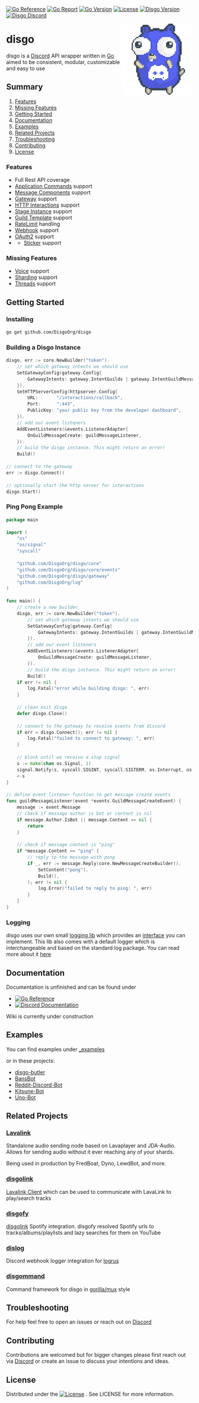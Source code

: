 [![Go Reference](https://pkg.go.dev/badge/github.com/DisgoOrg/disgo.svg)](https://pkg.go.dev/github.com/DisgoOrg/disgo)
[![Go Report](https://goreportcard.com/badge/github.com/DisgoOrg/disgo)](https://goreportcard.com/report/github.com/DisgoOrg/disgo)
[![Go Version](https://img.shields.io/github/go-mod/go-version/DisgoOrg/disgo)](https://golang.org/doc/devel/release.html)
[![License](https://img.shields.io/badge/License-Apache%202.0-blue.svg)](https://github.com/DisgoOrg/disgo/blob/master/LICENSE)
[![Disgo Version](https://img.shields.io/github/v/tag/DisgoOrg/disgo?label=release)](https://github.com/DisgoOrg/disgo/releases/latest)
[![Disgo Discord](https://discord.com/api/guilds/817327181659111454/widget.png)](https://discord.gg/TewhTfDpvW)

<img align="right" src="/.github/discord_gopher.png" width=192 alt="discord gopher">

# disgo

disgo is a [Discord](https://discord.com) API wrapper written in [Go](https://golang.org/) aimed to be consistent,
modular, customizable and easy to use

## Summary

1. [Features](#features)
2. [Missing Features](#missing-features)
3. [Getting Started](#getting-started)
4. [Documentation](#documentation)
5. [Examples](#examples)
6. [Related Projects](#related-projects)
7. [Troubleshooting](#troubleshooting)
8. [Contributing](#contributing)
9. [License](#license)

### Features

* Full Rest API coverage
* [Application Commands](https://discord.com/developers/docs/interactions/application-commands) support
* [Message Components](https://discord.com/developers/docs/interactions/message-components) support
* [Gateway](https://discord.com/developers/docs/topics/gateway) support
* [HTTP Interactions](https://discord.com/developers/docs/interactions/slash-commands#receiving-an-interaction) support
* [Stage Instance](https://discord.com/developers/docs/resources/stage-instance) support
* [Guild Template](https://discord.com/developers/docs/resources/guild-template) support
* [RateLimit](https://discord.com/developers/docs/topics/rate-limits) handling
* [Webhook](https://discord.com/developers/docs/resources/webhook) support
* [OAuth2](https://discord.com/developers/docs/topics/oauth2) support
* * [Sticker](https://discord.com/developers/docs/resources/sticker) support

### Missing Features

* [Voice](https://discord.com/developers/docs/resources/voice) support
* [Sharding](https://discord.com/developers/docs/topics/gateway#sharding) support
* [Threads](https://discord.com/developers/docs/topics/threads) support

## Getting Started

### Installing

```sh
go get github.com/DisgoOrg/disgo
```

### Building a Disgo Instance

```go
disgo, err := core.NewBuilder("token").
    // set which gateway intents we should use
    SetGatewayConfig(gateway.Config{
        GatewayIntents: gateway.IntentGuilds | gateway.IntentGuildMessages,
    }).
    SetHTTPServerConfig(httpserver.Config{
        URL:       "/interactions/callback",
		Port:      ":443",
        PublicKey: "your public key from the developer dashboard",
    }).
    // add our event listeners
    AddEventListeners(&events.ListenerAdapter{
        OnGuildMessageCreate: guildMessageListener,
    }).
    // build the disgo instance. This might return an error!
    Build()

// connect to the gateway
err := disgo.Connect()

// optionally start the http server for interactions
disgo.Start() 
```

### Ping Pong Example

```go
package main

import (
    "os"
    "os/signal"
    "syscall"

    "github.com/DisgoOrg/disgo/core"
    "github.com/DisgoOrg/disgo/core/events"
    "github.com/DisgoOrg/disgo/gateway"
    "github.com/DisgoOrg/log"
)

func main() {
    // create a new builder
    disgo, err := core.NewBuilder("token"). 
		// set which gateway intents we should use
        SetGatewayConfig(gateway.Config{
            GatewayIntents: gateway.IntentGuilds | gateway.IntentGuildMessages,
        }).
        // add our event listeners
        AddEventListeners(&events.ListenerAdapter{
            OnGuildMessageCreate: guildMessageListener,
        }).
        // build the disgo instance. This might return an error!
        Build()
    if err != nil {
        log.Fatal("error while building disgo: ", err)
    }

    // clean exit disgo 
    defer disgo.Close()

    // connect to the gateway to receive events from discord
    if err = disgo.Connect(); err != nil {
        log.Fatal("failed to connect to gateway: ", err)
    }

    // block until we receive a stop signal
    s := make(chan os.Signal, 1)
    signal.Notify(s, syscall.SIGINT, syscall.SIGTERM, os.Interrupt, os.Kill)
    <-s
}

// define event listener function to get message create events
func guildMessageListener(event *events.GuildMessageCreateEvent) {
    message := event.Message
    // check if message author is bot or content is nil
    if message.Author.IsBot || message.Content == nil {
        return
    }

    // check if message content is "ping"
    if *message.Content == "ping" {
        // reply to the message with pong
        if _, err := message.Reply(core.NewMessageCreateBuilder().
            SetContent("pong").
            Build(),
        ); err != nil {
            log.Error("failed to reply to ping: ", err)
        }
    }
}
```

### Logging

disgo uses our own small [logging lib](https://github.com/DisgoOrg/log) which provides
an [interface](https://github.com/DisgoOrg/log/blob/master/logger.go) you can implement. This lib also comes with a
default logger which is interchangeable and based on the standard log package. You can read more about
it [here](https://github.com/DisgoOrg/log)

## Documentation

Documentation is unfinished and can be found under

* [![Go Reference](https://pkg.go.dev/badge/github.com/DisgoOrg/disgo.svg)](https://pkg.go.dev/github.com/DisgoOrg/disgo)
* [![Discord Documentation](https://img.shields.io/badge/Discord%20Documentation-blue.svg)](https://discord.com/developers/docs)

Wiki is currently under construction

## Examples

You can find examples under [_examples](https://github.com/DisgoOrg/disgo/tree/master/_examples)

or in these projects:

* [disgo-butler](https://github.com/DisgoOrg/disgo-butler)
* [BansBot](https://github.com/Skye-31/BansBot)
* [Reddit-Discord-Bot](https://github.com/TopiSenpai/Reddit-Discord-Bot)
* [Kitsune-Bot](https://github.com/TopiSenpai/Kitsune-Bot)
* [Uno-Bot](https://github.com/TopiSenpai/Uno-Bot)

## Related Projects

### [Lavalink](https://github.com/freyacodes/Lavalink)

Standalone audio sending node based on Lavaplayer and JDA-Audio. Allows for sending audio without it ever reaching any
of your shards.

Being used in production by FredBoat, Dyno, LewdBot, and more.

### [disgolink](https://github.com/DisgoOrg/disgolink)

[Lavalink Client](https://github.com/freyacodes/Lavalink) which can be used to communicate with LavaLink to play/search
tracks

### [disgofy](https://github.com/DisgoOrg/disgofy)

[disgolink](https://github.com/DisgoOrg/disgolink) Spotify integration. disgofy resolved Spotify urls to
tracks/albums/playlists and lazy searches for them on YouTube

### [dislog](https://github.com/DisgoOrg/dislog)

Discord webhook logger integration for [logrus](https://github.com/sirupsen/logrus)

### [disgommand](https://github.com/DisgoOrg/disgommand)

Command framework for disgo in [gorilla/mux](https://github.com/gorilla/mux) style

## Troubleshooting

For help feel free to open an issues or reach out on [Discord](https://discord.gg/TewhTfDpvW)

## Contributing

Contributions are welcomed but for bigger changes please first reach out via [Discord](https://discord.gg/TewhTfDpvW) or
create an issue to discuss your intentions and ideas.

## License

Distributed under
the [![License](https://img.shields.io/badge/License-Apache%202.0-blue.svg)](https://github.com/DisgoOrg/disgo/blob/master/LICENSE)
. See LICENSE for more information.


